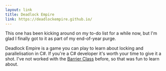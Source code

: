 ```yaml
---
layout: link
title: Deadlock Empire
link: https://deadlockempire.github.io/
---
```


This one has been kicking around on my to-do list for a while now, but I'm glad I finally got to it as part of my end-of-year purge.

Deadlock Empire is a game you can play to learn about locking and parallelisation in C#. If you're a C# developer it's worth your time to give it a shot. I've not worked with the [Barrier Class][1] before, so that was fun to learn about.

[1]: https://learn.microsoft.com/en-us/dotnet/api/system.threading.barrier